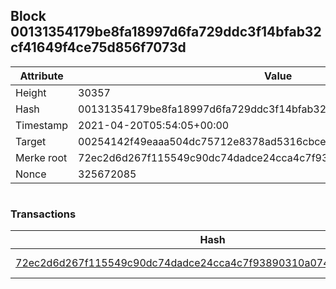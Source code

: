 ## Block 00131354179be8fa18997d6fa729ddc3f14bfab32cf41649f4ce75d856f7073d

Attribute | Value
--- | ---
Height | 30357
Hash | 00131354179be8fa18997d6fa729ddc3f14bfab32cf41649f4ce75d856f7073d
Timestamp | 2021-04-20T05:54:05+00:00
Target | 00254142f49eaaa504dc75712e8378ad5316cbcead634704b3734b6271167cc4
Merke root | 72ec2d6d267f115549c90dc74dadce24cca4c7f93890310a0748f0575b584c28
Nonce | 325672085

```

```

### Transactions

Hash | Amount
--- | ---
[72ec2d6d267f115549c90dc74dadce24cca4c7f93890310a0748f0575b584c28](72ec2d6d267f115549c90dc74dadce24cca4c7f93890310a0748f0575b584c28.md) | 10.00000000 SKEPTI 
